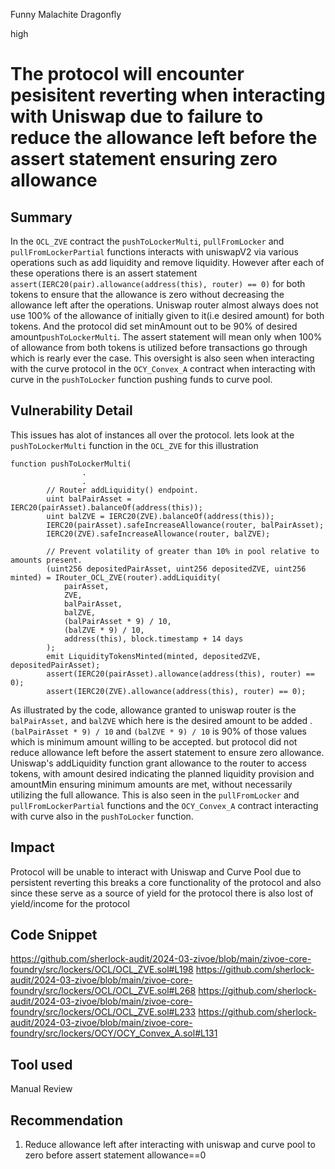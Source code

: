 Funny Malachite Dragonfly

high

# The protocol will encounter pesisitent reverting when interacting with Uniswap due to failure to reduce  the allowance left before the assert statement ensuring zero allowance

## Summary
In the `OCL_ZVE` contract the `pushToLockerMulti`, `pullFromLocker` and `pullFromLockerPartial` functions interacts with uniswapV2 via various operations such as add liquidity and remove liquidity. However after each of these operations there is an assert statement `assert(IERC20(pair).allowance(address(this), router) == 0)` for both tokens to ensure that the allowance is zero without decreasing the allowance left after the operations. Uniswap router almost always does not use 100% of the allowance of initially given to it(i.e desired amount) for both tokens. And the protocol did set minAmount out to be 90% of desired amount`pushToLockerMulti`. The assert statement will mean only when 100% of allowance from both tokens is utilized before transactions go through which is rearly ever the case. This oversight is also seen when interacting with the curve protocol in the `OCY_Convex_A`  contract when interacting with curve in the `pushToLocker` function pushing funds to curve pool. 

## Vulnerability Detail
This issues has alot of instances all over the protocol. lets look at the `pushToLockerMulti` function in the `OCL_ZVE` for this illustration
```solidity
function pushToLockerMulti(
                .
                .
        // Router addLiquidity() endpoint.
        uint balPairAsset = IERC20(pairAsset).balanceOf(address(this));
        uint balZVE = IERC20(ZVE).balanceOf(address(this));
        IERC20(pairAsset).safeIncreaseAllowance(router, balPairAsset);
        IERC20(ZVE).safeIncreaseAllowance(router, balZVE);

        // Prevent volatility of greater than 10% in pool relative to amounts present.
        (uint256 depositedPairAsset, uint256 depositedZVE, uint256 minted) = IRouter_OCL_ZVE(router).addLiquidity(
            pairAsset, 
            ZVE, 
            balPairAsset,
            balZVE, 
            (balPairAsset * 9) / 10,
            (balZVE * 9) / 10, 
            address(this), block.timestamp + 14 days
        );
        emit LiquidityTokensMinted(minted, depositedZVE, depositedPairAsset);
        assert(IERC20(pairAsset).allowance(address(this), router) == 0);
        assert(IERC20(ZVE).allowance(address(this), router) == 0);
```
As illustrated by the code, allowance granted to uniswap router is the `balPairAsset,` and `balZVE` which here is the desired amount to be added .`(balPairAsset * 9) / 10` and `(balZVE * 9) / 10` is 90% of those values which is minimum amount willing to be accepted. but protocol did not reduce allowance left before the assert statement to ensure zero allowance. Uniswap's addLiquidity function grant allowance to the router to access tokens, with amount desired indicating the planned liquidity provision and amountMin ensuring minimum amounts are met, without necessarily utilizing the full allowance. This is also seen in the `pullFromLocker` and `pullFromLockerPartial` functions and the `OCY_Convex_A` contract interacting with curve also in the `pushToLocker` function. 
## Impact
Protocol will be unable to interact with Uniswap and Curve Pool due to persistent reverting this breaks a core functionality of the protocol and also since these serve as a source of yield for the protocol there is also lost of yield/income for the protocol

## Code Snippet
https://github.com/sherlock-audit/2024-03-zivoe/blob/main/zivoe-core-foundry/src/lockers/OCL/OCL_ZVE.sol#L198
https://github.com/sherlock-audit/2024-03-zivoe/blob/main/zivoe-core-foundry/src/lockers/OCL/OCL_ZVE.sol#L268
https://github.com/sherlock-audit/2024-03-zivoe/blob/main/zivoe-core-foundry/src/lockers/OCL/OCL_ZVE.sol#L233
https://github.com/sherlock-audit/2024-03-zivoe/blob/main/zivoe-core-foundry/src/lockers/OCY/OCY_Convex_A.sol#L131

## Tool used

Manual Review

## Recommendation
1. Reduce allowance left after interacting with uniswap and curve pool to zero before assert statement allowance==0
